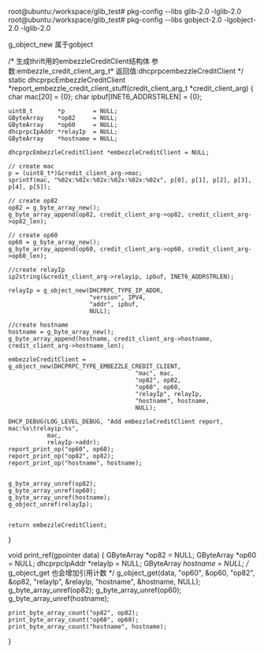 root@ubuntu:/workspace/glib_test# pkg-config --libs glib-2.0
-lglib-2.0
root@ubuntu:/workspace/glib_test# pkg-config --libs gobject-2.0
-lgobject-2.0 -lglib-2.0

g_object_new 属于gobject



/*
    生成thrift用的embezzleCreditClient结构体
    参   数:embezzle_credit_client_arg_t*
    返回值:dhcprpcembezzleCreditClient
*/
static dhcprpcEmbezzleCreditClient *report_embezzle_credit_client_stuff(credit_client_arg_t *credit_client_arg)
{
    char mac[20]                 = {0};
    char ipbuf[INET6_ADDRSTRLEN] = {0};

    uint8_t       *p        = NULL;
    GByteArray    *op82     = NULL;
    GByteArray    *op60     = NULL;
    dhcprpcIpAddr *relayIp  = NULL;
    GByteArray    *hostname = NULL;

    dhcprpcEmbezzleCreditClient *embezzleCreditClient = NULL;

    // create mac
    p = (uint8_t*)&credit_client_arg->mac;
    sprintf(mac, "%02x:%02x:%02x:%02x:%02x:%02x", p[0], p[1], p[2], p[3], p[4], p[5]);

    // create op82
    op82 = g_byte_array_new();
    g_byte_array_append(op82, credit_client_arg->op82, credit_client_arg->op82_len);

    // create op60
    op60 = g_byte_array_new();
    g_byte_array_append(op60, credit_client_arg->op60, credit_client_arg->op60_len);

    //create relayIp
    ip2string(&credit_client_arg->relayip, ipbuf, INET6_ADDRSTRLEN);

    relayIp = g_object_new(DHCPRPC_TYPE_IP_ADDR,
                           "version", IPV4,
                           "addr", ipbuf,
                           NULL);

    //create hostname
    hostname = g_byte_array_new();
    g_byte_array_append(hostname, credit_client_arg->hostname, credit_client_arg->hostname_len);

    embezzleCreditClient = g_object_new(DHCPRPC_TYPE_EMBEZZLE_CREDIT_CLIENT,
                                        "mac", mac,
                                        "op82", op82,
                                        "op60", op60,
                                        "relayIp", relayIp,
                                        "hostname", hostname,
                                        NULL);

    DHCP_DEBUG(LOG_LEVEL_DEBUG, "Add embezzleCreditClient report, mac:%s\trelayip:%s",
               mac,
               relayIp->addr);
    report_print_op("op60", op60);
    report_print_op("op82", op82);
    report_print_op("hostname", hostname);


    g_byte_array_unref(op82);
    g_byte_array_unref(op60);
    g_byte_array_unref(hostname);
    g_object_unref(relayIp);


    return embezzleCreditClient;
}



void print_ref(gpointer data)
{
    GByteArray    *op82     = NULL;
    GByteArray    *op60     = NULL;
    dhcprpcIpAddr *relayIp  = NULL;
    GByteArray    *hostname = NULL;
    /* g_object_get 也会增加引用计数 */
    g_object_get(data, "op60", &op60, "op82", &op82, "relayIp", &relayIp, "hostname", &hostname, NULL);
    g_byte_array_unref(op82);
    g_byte_array_unref(op60);
    g_byte_array_unref(hostname);

    print_byte_array_count("op82", op82);
    print_byte_array_count("op60", op60);
    print_byte_array_count("hostname", hostname);

}
